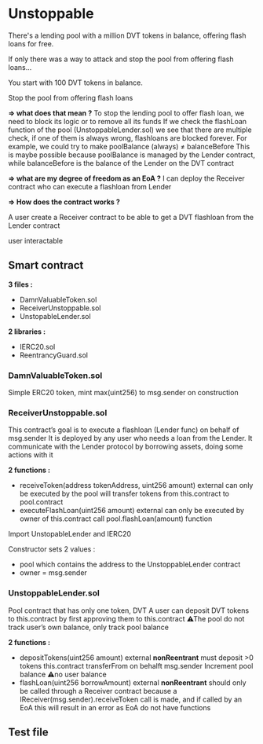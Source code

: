 # Unstoppable

There's a lending pool with a million DVT tokens in balance, offering flash loans for free.

If only there was a way to attack and stop the pool from offering flash loans...

You start with 100 DVT tokens in balance.

Stop the pool from offering flash loans 

**⇒ what does that mean ?** 
To stop the lending pool to offer flash loan, we need to block its logic or to remove all its funds
If we check the flashLoan function of the pool (UnstoppableLender.sol) we see that there are multiple check, if one of them is always wrong, flashloans are blocked forever.
For example, we could try to make poolBalance (always) ≠ balanceBefore 
This is maybe possible because poolBalance is managed by the Lender contract, while balanceBefore is the balance of the Lender on the DVT contract

**⇒ what are my degree of freedom as an EoA ?**
I can deploy the Receiver contract who can execute a flashloan from Lender

**⇒  How does the contract works ?**

A user create a Receiver contract to be able to get a DVT flashloan from the Lender contract

user interactable

## Smart contract

**3 files :**

- DamnValuableToken.sol
- ReceiverUnstoppable.sol
- UnstopableLender.sol

**2 libraries :**

- IERC20.sol
- ReentrancyGuard.sol

### DamnValuableToken.sol

Simple ERC20 token, mint max(uint256) to msg.sender on construction 

### ReceiverUnstoppable.sol

This contract’s goal is to execute a flashloan (Lender func) on behalf of msg.sender
It is deployed by any user who needs a loan from the Lender.
It communicate with the Lender protocol by borrowing assets, doing some actions with it 

**2 functions :**

- receiveToken(address tokenAddress, uint256 amount) external
can only be executed by the pool 
will transfer tokens from this.contract to pool.contract
- executeFlashLoan(uint256 amount) external
can only be executed by owner of this.contract
call pool.flashLoan(amount) function

Import UnstopableLender and IERC20

Constructor sets 2 values :

- pool which contains the address to the UnstoppableLender contract
- owner = msg.sender

### UnstoppableLender.sol

Pool contract that has only one token, DVT
A user can deposit DVT tokens to this.contract by first approving them to this.contract
⚠The pool do not track user’s own balance, only track pool balance

**2 functions :**

- depositTokens(uint256 amount) external **nonReentrant**
must deposit >0 tokens
this.contract transferFrom on behalft msg.sender 
Increment pool balance 
⚠no user balance
- flashLoan(uint256 borrowAmount) external **nonReentrant**
should only be called through a Receiver contract because a IReceiver(msg.sender).receiveToken call is made, and if called by an EoA this will result in an error as EoA do not have functions

## Test file